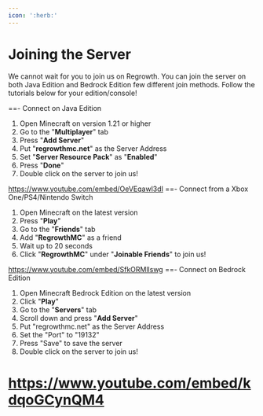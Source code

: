 ```yaml
---
icon: ':herb:'
---
```


# Joining the Server
We cannot wait for you to join us on Regrowth. You can join the server on both Java Edition and Bedrock Edition few different join methods. Follow the tutorials below for your edition/console!

==- Connect on Java Edition
1. Open Minecraft on version 1.21 or higher
2. Go to the "**Multiplayer**" tab
3. Press "**Add Server**"
4. Put "**regrowthmc.net**" as the Server Address
5. Set "**Server Resource Pack**" as "**Enabled**"
6. Press "**Done**"
7. Double click on the server to join us!

https://www.youtube.com/embed/OeVEqawl3dI
==- Connect from a Xbox One/PS4/Nintendo Switch
1. Open Minecraft on the latest version
2. Press "**Play**"
3. Go to the "**Friends**" tab
4. Add "**RegrowthMC**" as a friend
5. Wait up to 20 seconds
6. Click "**RegrowthMC**" under "**Joinable Friends**" to join us!

https://www.youtube.com/embed/SfkORMllswg
==- Connect on Bedrock Edition
1. Open Minecraft Bedrock Edition on the latest version
2. Click "**Play**"
3. Go to the "**Servers**" tab
4. Scroll down and press "**Add Server**"
5. Put "regrowthmc.net" as the Server Address
6. Set the "Port" to "19132"
7. Press "Save" to save the server
8. Double click on the server to join us!

https://www.youtube.com/embed/kdqoGCynQM4
===
